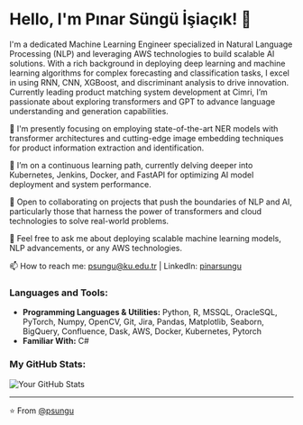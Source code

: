 # Hello, I'm Pınar Süngü İşiaçık! 👋

I'm a dedicated Machine Learning Engineer specialized in Natural Language Processing (NLP) and leveraging AWS technologies to build scalable AI solutions. With a rich background in deploying deep learning and machine learning algorithms for complex forecasting and classification tasks, I excel in using RNN, CNN, XGBoost, and discriminant analysis to drive innovation. Currently leading product matching system development at Cimri, I’m passionate about exploring transformers and GPT to advance language understanding and generation capabilities.

🔭 I'm presently focusing on employing state-of-the-art NER models with transformer architectures and cutting-edge image embedding techniques for product information extraction and identification.

🌱 I’m on a continuous learning path, currently delving deeper into Kubernetes, Jenkins, Docker, and FastAPI for optimizing AI model deployment and system performance.

👯 Open to collaborating on projects that push the boundaries of NLP and AI, particularly those that harness the power of transformers and cloud technologies to solve real-world problems.

💬 Feel free to ask me about deploying scalable machine learning models, NLP advancements, or any AWS technologies.

📫 How to reach me: psungu@ku.edu.tr | LinkedIn: [pinarsungu](https://linkedin.com/in/pinarsungu)

### Languages and Tools:
- **Programming Languages & Utilities:** Python, R, MSSQL, OracleSQL, PyTorch, Numpy, OpenCV, Git, Jira, Pandas, Matplotlib, Seaborn, BigQuery, Confluence, Dask, AWS, Docker, Kubernetes, Pytorch
- **Familiar With:** C#

### My GitHub Stats:
![Your GitHub Stats](https://github-readme-stats.vercel.app/api?username=psungu&show_icons=true&theme=radical)


---

⭐️ From [@psungu](https://github.com/psungu)

